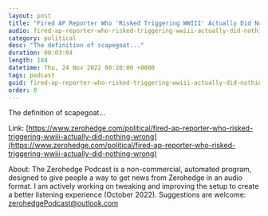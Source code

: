 ```yaml
---
layout: post
title: "Fired AP Reporter Who 'Risked Triggering WWIII' Actually Did Nothing Wrong"
audio: fired-ap-reporter-who-risked-triggering-wwiii-actually-did-nothing-wrong-0
category: political
desc: "The definition of scapegoat..."
duration: 00:03:04
length: 184
datetime: Thu, 24 Nov 2022 00:20:00 +0000
tags: podcast
guid: fired-ap-reporter-who-risked-triggering-wwiii-actually-did-nothing-wrong-0
order: 0
---
```

The definition of scapegoat...

Link: [https://www.zerohedge.com/political/fired-ap-reporter-who-risked-triggering-wwiii-actually-did-nothing-wrong](https://www.zerohedge.com/political/fired-ap-reporter-who-risked-triggering-wwiii-actually-did-nothing-wrong)

About: The Zerohedge Podcast is a non-commercial, automated program, designed to give people a way to get news from Zerohedge in an audio format.  I am actively working on tweaking and improving the setup to create a better listening experience (October 2022).  Suggestions are welcome: [zerohedgePodcast@outlook.com](mailto:zerohedgePodcast@outlook.com)